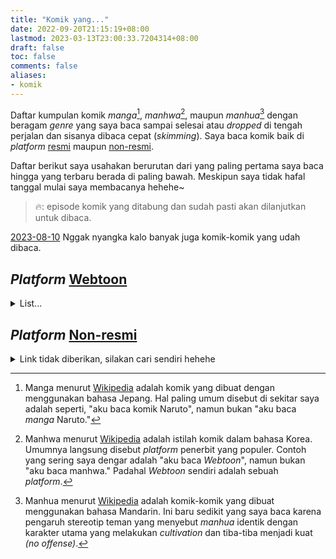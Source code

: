 ```yaml
---
title: "Komik yang..."
date: 2022-09-20T21:15:19+08:00
lastmod: 2023-03-13T23:00:33.7204314+08:00
draft: false
toc: false
comments: false
aliases:
- komik
---
```


Daftar kumpulan komik _manga_[^1], _manhwa_[^2], maupun _manhua_[^3] dengan beragam _genre_ yang saya baca sampai selesai atau _dropped_ di tengah perjalan dan sisanya dibaca cepat (_skimming_). Saya baca komik baik di _platform_ [resmi](#_platform_-webtoonhttpswebtoonscomid) maupun [non-resmi](#_platform_-non-resmilink-mangapark).

Daftar berikut saya usahakan berurutan dari yang paling pertama saya baca hingga yang terbaru berada di paling bawah. Meskipun saya tidak hafal tanggal mulai saya membacanya hehehe~

>🔥: episode komik yang ditabung dan sudah pasti akan dilanjutkan untuk dibaca.

[2023-08-10](#) Nggak nyangka kalo banyak juga komik-komik yang udah dibaca.

## _Platform_ [Webtoon](https://webtoons.com/id/)

<details>
<summary>
List...
</summary>

- [Dice](https://www.webtoons.com/id/fantasy/dice/list?title_no=440) --- _dropped at_ Ep.227 tetapi _skimming_ sampai Ep.385.
- [The God of High School](https://www.webtoons.com/id/action/the-god-of-high-school/list?title_no=583) --- _dropped at_ Ep.1 _(sorry_ 🥲 _ternyata ngga cocok dengan saya)_
- [Girls of the Wild's](https://www.webtoons.com/id/drama/girls-of-the-wilds/list?title_no=1374) --- _Complete_ (sekarang, komik ini diunggah ualng oleh penerbit di platform, padahal komik ini seangkatan dengan Dice).
- [unTouchable](https://www.webtoons.com/id/romance/untouchable/list?title_no=475) --- _dropped at_ Ep.100.
- [Orange Marmalade](https://www.webtoons.com/id/romance/orange-marmalade/list?title_no=1375) --- _Complete_ (seperti Girls of the Wild's, komik ini juga diunggah ulang).
- [The Gamer](https://www.webtoons.com/id/fantasy/the-gamer/list?title_no=495) --- _dropped at_ Ep.31.
- [Noblesse](https://www.webtoons.com/id/fantasy/noblesse/list?title_no=442) --- _dropped at_ Ep.13.
- [Where Tangents Meet [EN]](https://www.webtoons.com/en/romance/where-tangents-meet/list?title_no=421) --- _dropped at_ Ep.18 (lupa ngga dilanjutkan hehe).
- [Siren's Lament [EN]](https://www.webtoons.com/en/romance/sirens-lament/list?title_no=632) --- _dropped at_ Ep.15 (lupa ngga dilanjutkan).
- [God of Bath [EN]](https://www.webtoons.com/en/comedy/god-of-bath/list?title_no=91) --- _dropped at_ Ep.3.
- [Witch Hunt [EN]](https://www.webtoons.com/en/supernatural/witch-hunt/list?title_no=363) --- _dropped at_ Ep.10 (lupa ngga dilanjutkan juga).
- [Winter Woods](https://www.webtoons.com/en/drama/winter-woods/list?title_no=344) --- _dropped at_ Ep.55 (lupa ngga dilanjutkan).
- [Cheese in the Trap [EN]](https://www.webtoons.com/en/drama/cheese-in-the-trap/list?title_no=99) --- _dropped at_ Ep.8.
- [Catharsis [EN]](https://www.webtoons.com/en/fantasy/catharsis/list?title_no=396) --- _dropped at_ Ep.4.
- [Sidekicks [EN](https://www.webtoons.com/en/super-hero/sidekicks/list?title_no=92) --- _dropped at_ Ep.10.
- [No Homo](https://www.webtoons.com/id/comedy/no-homo/list?title_no=597) --- _Complete_.
- [For the Sake of Sita [EN]](https://www.webtoons.com/en/romance/for-the-sake-of-sita/list?title_no=349) --- _Complete_ dan masih sering dibaca ulang. Alur ceritanya menyentuh hati. 😭
- [Ecstasy Heart](https://www.webtoons.com/en/sports/ecstasy-hearts/list?title_no=604) --- _dropped at_ Ep.11 (lupa ngga dilanjutkan lagi).
- [Dr. Frost](https://www.webtoons.com/id/drama/dr-frost/list?title_no=659) --- _dropped at_ Ep.10.
- [My Anti-Fan!](https://www.webtoons.com/id/romance/anti-fan/list?title_no=1597) --- _dropped at_ Ep.34.
- [Nano List](https://www.webtoons.com/id/fantasy/nano-list/list?title_no=654) --- _dropped at_ Ep.35 (lupa ngga dilanjutkan.)
- [304th Study Room](https://www.webtoons.com/id/drama/304th-study-room/list?title_no=617) --- _dropped at_ Ep.69 (Season 2 - #15).
- [Switcher Girl](https://www.webtoons.com/id/drama/exchangegirls/list?title_no=1405) --- _dropped at_ Ep.83.
- [Recycle](https://www.webtoons.com/id/fantasy/recycle/list?title_no=678) --- _Complete_.
- [Love Warp](https://www.webtoons.com/id/fantasy/love-warp/list?title_no=793) --- _Complete_.
- [Romance Punch](https://www.webtoons.com/id/comedy/romance-punch/list?title_no=1500) --- _Complete_.
- [Tahilalats](https://www.webtoons.com/id/comedy/tahilalats/list?title_no=542) --- _dropped at_ Ep.120.
- [House Daddy](https://www.webtoons.com/id/comedy/house-daddy/list?title_no=1898) --- _Complete_.
- [Brothers and Sisters](https://www.webtoons.com/id/comedy/brothers-sisters/list?title_no=1584) --- _dropped at_ Ep.40 (lupa ngga dilanjutkan).
- [Hive](https://www.webtoons.com/id/action/hive/list?title_no=538) --- _Complete_.
- [Ambivalent](https://www.webtoons.com/id/action/ambivalent/list?title_no=2782) --- _Complete_.
- [SAMADHI](https://www.webtoons.com/id/action/samadhi/list?title_no=2796) --- _dropped at_ Ep.25.
- [Reawaken Man](https://www.webtoons.com/id/action/reawaken-man/list?title_no=1078) --- _dropped at_ Ep.3 (lupa ngga dilanjutkan).
- [Nan Yak](https://www.webtoons.com/id/fantasy/nanyak/list?title_no=1693) --- _Complete_ (sungguh _art_ yang memanjakan mata hehehe).
- [White Blood](https://www.webtoons.com/id/fantasy/white-blood/list?title_no=1938) --- _Complete_.
- [Caravan 97](https://www.webtoons.com/id/thriller/caravan97/list?title_no=4123) --- _dropped at_ Ep.9 (nanti akan dilanjutkan).
- [Take My Money](https://www.webtoons.com/id/romance/take-my-money/list?title_no=1752) --- _dropped at_ Ep.79 (nanti akan dilanjutkan).
- [Gentle HIPster](https://www.webtoons.com/id/comedy/gentle-hipster/list?title_no=2366) --- _Complete_ (pernah nemu komentar pengguna lainnya di bagian komentar, kalau tokoh utama komik seperti [Alexandrew Bean](https://www.instagram.com/alexandrew_bean/). Itu hasil _googling_ dan saya ngga tau dia siapa).
- [Day by Bae](https://www.webtoons.com/id/romance/day-by-bae/list?title_no=2430) --- _dropped at_ Ep.45 (nanti akan dilanjutkan).
- [Eh Sori Kesantet](https://www.webtoons.com/id/comedy/sorry-kesantet/list?title_no=4835) --- _dropped at_ Ep.30 (nanti akan dilanjutkan).
- [Muros](https://www.webtoons.com/id/comedy/muros/list?title_no=2148) --- _dropped at_ Ep.50.
- [DjINN](https://www.webtoons.com/id/comedy/djinn/list?title_no=4124) --- _dropped at_ Ep.17.
- [Hallim Gym](https://www.webtoons.com/id/action/hallim-gym/list?title_no=2192) --- _dropped at_ Ep.15.
- [Pak Guru Inyong](https://www.webtoons.com/id/slice-of-life/pak-guru-inyong/list?title_no=909) --- _Complete_ (komik dengan cerita yang menyentuh hati tentang perjuangan seorang guru honorer di negeri ini).
- [Next Door Country](https://www.webtoons.com/id/slice-of-life/next-door-country/list?title_no=932) --- _dropped at_ Ep.10.
- [LARA(S) HATI](https://www.webtoons.com/id/romance/larashati/list?title_no=1125) --- _dropped at_ Ep.10.
- [[C]LOSER](https://www.webtoons.com/id/romance/closer/list?title_no=1439) --- _dropped at_ Ep.15.
- [HANA NARU](https://www.webtoons.com/id/romance/hanaharu/list?title_no=1053) --- _Complete_.
- [Oh, My Devil!](https://www.webtoons.com/id/romance/bless-the-devil/list?title_no=1582) --- _dropped at_ Ep.10.
- [Her Weird Hobby](https://www.webtoons.com/id/romance/her-weird-hobby/list?title_no=1632) --- _Complete_.
- [OCEAN MEMORIES](https://www.webtoons.com/id/romance/ocean-memories/list?title_no=1645) --- _dropped at_ Ep.10.
- [Flawless](https://www.webtoons.com/id/romance/flawless/list?title_no=595) --- _dropped at_ Ep.27.
- [I Am Gangnam Beauty](https://www.webtoons.com/id/romance/jiangnanmeiren/list?title_no=875) --- _dropped at_ Ep.11.
- [Eggnoid](https://www.webtoons.com/id/romance/eggnoid/list?title_no=593) --- _dropped at_ Ep.27.
- [A Flower for Nao](https://www.webtoons.com/id/romance/a-flower-for-nao/list?title_no=1897) --- _dropped at_ Ep.5 (beda dengan yang versi _canvas_).
- [To Love Your Enemy](https://www.webtoons.com/id/romance/to-love-your-enemy/list?title_no=2477)--- _Complete_.
- [Matahari 1/2 Lingkar](https://www.webtoons.com/id/romance/matahari/list?title_no=1155) --- _Complete_.
- [Zona Maya](https://www.webtoons.com/id/romance/zona-maya/list?title_no=1781) --- _dropped at_ Ep.9.
- [Ghost's Wife](https://www.webtoons.com/id/romance/ghost-wife/list?title_no=1287) --- _Complete_.
- [Wonderwall](https://www.webtoons.com/id/romance/wonderwall/list?title_no=602) --- _dropped at_ Ep.8.
- [JOYful Delight](https://www.webtoons.com/id/romance/joyful-delight/list?title_no=1989) --- _Complete_.
- [I Love Yoo](https://www.webtoons.com/id/romance/i-love-yoo/list?title_no=1357) --- _dropped at_ Ep.58 (nanti akan dilanjutkan).
- [Mystique](https://www.webtoons.com/id/romance/mystique/list?title_no=1991) --- _dropped at_ tetapi _skimming_ sampai Ep.91.
- [Secretary Out-of-Order](https://www.webtoons.com/id/romance/secretary-out-of-order/list?title_no=3219) --- _Complete_ (komik dengan alur tanpa banyak drama _fafifu_).
- [Don't Pretend to Know Me!](https://www.webtoons.com/id/romance/dont-pretend-to-know-me/list?title_no=2787) --- _dropped at_ Ep.15.
- [Not My Type](https://www.webtoons.com/id/romance/not-my-type/list?title_no=3365) --- _dropped at_ Ep.37.
- [Anon, I Know You!](https://www.webtoons.com/id/romance/i-know-you/list?title_no=2541) --- _Complete_ (Hyein, joss!).
- [Be My Soulmate](https://www.webtoons.com/id/romance/be-my-soulmate/list?title_no=2427) --- _dropped at_ Ep.23.
- [Play, Pli](https://www.webtoons.com/id/romance/play-pli/list?title_no=2300) --- _dropped at_ Ep.26.
- [Touch Touch You](https://www.webtoons.com/id/romance/touch-touch-u/list?title_no=1941) --- _dropped at_ Ep.110.
- [Trash Belongs in the Trash Can](https://www.webtoons.com/id/romance/trash-belongs-in-the-trashcan/list?title_no=4305) --- _dropped at_ Ep.4.
- [Like Family](https://www.webtoons.com/id/romance/like-family/list?title_no=4402) --- _dropped at_ Ep.9 (nanti akan dilanjutkan).
- [ONE+one](https://www.webtoons.com/id/romance/oneplusone/list?title_no=3611) --- _dropped at_ Ep.79 (pendapat saya harusnya termasuk jenis _manhua_ dan nanti akan dilanjutkan).
- [Seasons of Blossom](https://www.webtoons.com/id/romance/youth-blossom/list?title_no=2363) --- _dropped at_ Ep.30.
- [Marry My Husband](https://www.webtoons.com/id/romance/marry-my-husband/list?title_no=3866) --- _Complete_.
- [Let's Meet in the Next Life](https://www.webtoons.com/id/romance/next-life/list?title_no=2199) --- _dropped at_ Ep.93.
- [Twin Connect](https://www.webtoons.com/id/romance/twin-connect/list?title_no=1857) --- _dropped at_ Ep.58.
- [Make Up Man](https://www.webtoons.com/id/romance/makeupman/list?title_no=1579) --- _Complete_.
- [Little Things](https://www.webtoons.com/id/romance/little-things/list?title_no=4707) --- _Complete_.
- [The Secret of Angel](https://www.webtoons.com/id/romance/goddess/list?title_no=1392) --- _dropped at_ Ep.33.
- [Clueless Girl](https://www.webtoons.com/id/romance/goddess/list?title_no=1392) --- _dropped at_ Ep.56.
- [THE STAIRWAY OF TIME](https://www.webtoons.com/id/romance/goddess/list?title_no=1392) --- _dropped at_ Ep.12.
- [Date First, Love Later](https://www.webtoons.com/id/romance/date-first-love-later/list?title_no=3614) --- _dropped at_ Ep.35.
- [Just a Girl He Knows](https://www.webtoons.com/id/romance/just-a-girl/list?title_no=2792) --- _dropped at_ Ep.60 (Season 2 - #3).
- [The Eun's Garden](https://www.webtoons.com/id/romance/the-euns-garden/list?title_no=4414) --- _dropped at_ Ep.5.
- [This Wasn't My Plan](https://www.webtoons.com/id/romance/this-wasnt-my-plan/list?title_no=3868) --- _dropped at_ Ep.21.
- [Must be Happy Ending](https://www.webtoons.com/id/romance/happy-ending/list?title_no=2908) --- _dropped at_ Ep.48.
- [Nusantara Droid War](https://www.webtoons.com/id/fantasy/nusantara-droid-war/list?title_no=596) --- _dropped at_ Ep.95 (nanti akan dilanjutkan).
- [Virgo and the Sparkling](https://www.webtoons.com/id/fantasy/virgo-and-the-sparklings/list?title_no=1123) --- _dropped at_ Ep.42 (Season 2 - #9).
- [Sri Asih](https://www.webtoons.com/id/fantasy/sri-asih/list?title_no=1975) --- _dropped at_ Ep.7.
- [This Witch of Mine](https://www.webtoons.com/id/fantasy/this-witch-of-mine/list?title_no=3930) --- _dropped at_ Ep.13. (sangat puas sampai dengan Ep.13 yang juga sebagai akhir dari bagian cerita yang pertama).
- [The Lost Harmony](https://www.webtoons.com/id/drama/the-lost-harmony/list?title_no=1518) --- _Complete_ (nyesek..).
- [7 Wonders](https://www.webtoons.com/id/fantasy/7-wonders/list?title_no=699) --- _Complete_ (komik fantasi tentang anak keturunan [Jaka Tarub](https://id.wikipedia.org/wiki/Legenda_Jaka_Tarub) di dunia modern).
- [The Lone Necromancer](https://www.webtoons.com/id/fantasy/lone-necromancer/list?title_no=3619) --- _dropped at_ Ep.69.
- [Hero Killer](https://www.webtoons.com/id/fantasy/hero-killer/list?title_no=3083) --- _dropped at_ Ep.102 (nanti akan dilanjutkan).
- [Return of the Legendary Ranker](https://www.webtoons.com/id/fantasy/return-of-the-legendary-ranker/list?title_no=5423) --- _dropped at_ Ep.2 (nanti akan dilanjutkan).
- [Beyond Max Level](https://www.webtoons.com/id/fantasy/beyonod-max-level/list?title_no=2482) --- _dropped at_ Ep.81 (S2 - #2 dan nanti akan dilanjutkan).
- [The Monstrous](https://www.webtoons.com/id/fantasy/the-monstrous/list?title_no=4410) --- _dropped at_ Ep.8.
- [Boundless Ascension](https://www.webtoons.com/id/fantasy/boundless-ascension/list?title_no=5366) --- _dropped at_ Ep.9 (nanti akan dilanjutkan).
- [Doom Breaker](https://www.webtoons.com/id/fantasy/doom-breaker/list?title_no=3217) --- _dropped at_ Ep.39 (nanti akan dilanjutkan).
- [+99 Reinforced Wooden Stick](https://www.webtoons.com/id/fantasy/99-reinforced-wooden-stick/list?title_no=4295) --- _dropped at_ Ep.7.
- [No Scope](https://www.webtoons.com/id/fantasy/no-scope/list?title_no=2903) --- _dropped at_ Ep.8.
- [The Esper's Game](https://www.webtoons.com/id/action/the-espers-game/list?title_no=4715) --- _dropped at_ Ep.29 (nanti akan dilanjutkan). 🔥
- [Eleceed](https://www.webtoons.com/id/fantasy/eleceed/list?title_no=2034) --- _dropped at_ Ep.91 (nanti akan dilanjutkan). 🔥
- [Omniscient Reader](https://www.webtoons.com/id/fantasy/omniscient-reader/list?title_no=2109) --- _dropped at_ Ep.108 (nanti akan dilanjutkan). 🔥
- [Tower of God](https://www.webtoons.com/id/fantasy/tower-of-god/list?title_no=749) --- _dropped at_ Ep.550 (Season 3 - #134 dan nanti akan dilanjutkan. Apalagi setelah marathon 450 eps selama 10 hari karantina mandiri hehe). 🔥
- [Ocean's Promise](https://www.webtoons.com/id/fantasy/oceans-promise/list?title_no=3608) --- _dropped at_ Ep.28.
- [The Master of Tutorial Tower](https://www.webtoons.com/id/fantasy/tutorial-tower/list?title_no=2193) --- _dropped at_ Ep.132 (nanti akan dilanjutkakn). 🔥
- [I'm the Max-Level Newbie](https://www.webtoons.com/id/fantasy/max-level-newbie/list?title_no=3375) --- _dropped at_ Ep.43 (nanti akan dilanjutkan). 🔥
- [Born from Death](https://www.webtoons.com/id/fantasy/born-from-death/list?title_no=615) --- _dropped at_ Ep.48.
- [Nano Mashin](https://www.webtoons.com/id/fantasy/nano-mashin/list?title_no=2194) --- _dropped at_ Ep.143 (nanti akan dilanjutkan). 🔥
- [The World of the Fall](https://www.webtoons.com/id/fantasy/the-world-after-the-fall/list?title_no=4131) --- _dropped at_ Ep.13 (nanti akan dilanjutkan). 🔥
- [Return to Player](https://www.webtoons.com/id/fantasy/return-to-player/list?title_no=2543) --- _dropped at_ Ep.110 (nanti akan dilanjutkan).
- [Auto Hunting With My Clones](https://www.webtoons.com/id/fantasy/auto-hunting-with-my-clones/list?title_no=5078) --- _dropped at_ Ep.29 (nanti akan dilanjutkan).
- [The Greatest Estate Developer](https://www.webtoons.com/id/fantasy/the-greatest-estate-developer/list?title_no=4834) --- _dropped at_ Ep.41 (nanti akan dilanjutkan).
- [GOOD/BAD FORTUNE](https://www.webtoons.com/id/drama/good-bad-fortune/list?title_no=1422) --- _dropped at_ Ep.56.
- [My S-Class Hunters](https://www.webtoons.com/id/fantasy/my-sclass-hunters/list?title_no=3865) --- _dropped at_ Ep.79 (nanti akan dilanjutkan). 🔥

</details>

## _Platform_ [Non-resmi](#link-mangapark)

<details>
<summary>Link tidak diberikan, silakan cari sendiri hehehe</summary>

- a

</details>

[^1]: Manga menurut [Wikipedia](https://id.wikipedia.org/wiki/Manga) adalah komik yang dibuat dengan menggunakan bahasa Jepang. Hal paling umum disebut di sekitar saya adalah seperti, "aku baca komik Naruto", namun bukan "aku baca _manga_ Naruto."
[^2]: Manhwa menurut [Wikipedia](https://id.wikipedia.org/wiki/Manhwa) adalah istilah komik dalam bahasa Korea. Umumnya langsung disebut _platform_ penerbit yang populer. Contoh yang sering saya dengar adalah "aku baca _Webtoon_", namun bukan "aku baca manhwa." Padahal _Webtoon_ sendiri adalah sebuah _platform_.
[^3]: Manhua menurut [Wikipedia](https://id.wikipedia.org/wiki/Manhua) adalah komik-komik yang dibuat menggunakan bahasa Mandarin. Ini baru sedikit yang saya baca karena pengaruh stereotip teman yang menyebut _manhua_ identik dengan karakter utama yang melakukan _cultivation_ dan tiba-tiba menjadi kuat _(no offense)_.
